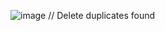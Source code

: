 

![image](https://github.com/danielveloso92/SQL-Scripts/assets/53971528/80b3387d-9c90-46b2-b91b-5c0b149cee18)
// Delete duplicates found
